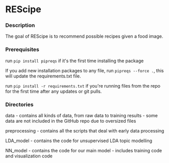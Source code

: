 # REScipe

### Description

The goal of REScipe is to recommend possible recipes given a food image.

### Prerequisites

run `pip install pipreqs` if it's the first time installing the package

If you add new installation packages to any file, run `pipreqs --force .`, this will update the requirements.txt file.

run `pip install -r requirements.txt` if you're running files from the repo for the first time after any updates or git pulls. 

### Directories

data - contains all kinds of data, from raw data to training results - some data are not included in the GitHub repo due to oversized files

preprocessing - contains all the scripts that deal with early data processing

LDA_model - contains the code for unsupervised LDA topic modelling

NN_model - contains the code for our main model - includes training code and visualization code


